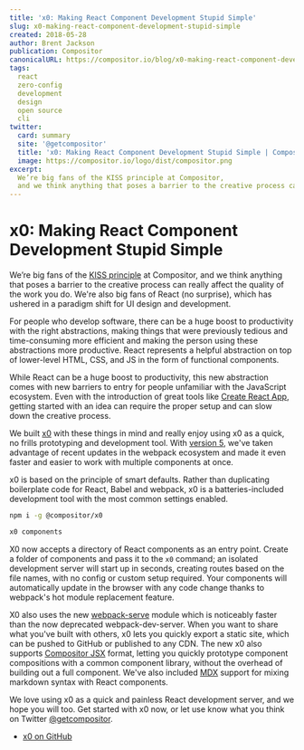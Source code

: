 ```yaml
---
title: 'x0: Making React Component Development Stupid Simple'
slug: x0-making-react-component-development-stupid-simple
created: 2018-05-28
author: Brent Jackson
publication: Compositor
canonicalURL: https://compositor.io/blog/x0-making-react-component-development-stupid-simple/
tags:
  react
  zero-config
  development
  design
  open source
  cli
twitter:
  card: summary
  site: '@getcompositor'
  title: 'x0: Making React Component Development Stupid Simple | Compositor Blog'
  image: https://compositor.io/logo/dist/compositor.png
excerpt:
  We’re big fans of the KISS principle at Compositor,
  and we think anything that poses a barrier to the creative process can really affect the quality of the work you do.
---
```



# x0: Making React Component Development Stupid Simple

We’re big fans of the [KISS principle][kiss] at Compositor,
and we think anything that poses a barrier to the creative process can really affect the quality of the work you do.
We're also big fans of React (no surprise), which has ushered in a paradigm shift for UI design and development.

For people who develop software, there can be a huge boost to productivity with the right abstractions, making things that were previously tedious and
time-consuming more efficient and making the person using these abstractions more productive.
React represents a helpful abstraction on top of lower-level HTML, CSS, and JS in the form of functional components.

While React can be a huge boost to productivity,
this new abstraction comes with new barriers
to entry for people unfamiliar with the JavaScript ecosystem.
Even with the introduction of great tools like [Create React App][cra],
getting started with an idea can require the proper setup and can slow down the creative process.

We built [x0][x0] with these things in mind and really enjoy using x0 as a quick, no frills prototyping and development tool.
With [version 5][v5], we've taken advantage of recent updates in the webpack ecosystem and made it even faster and easier to work with multiple components at once.

x0 is based on the principle of smart defaults.
Rather than duplicating boilerplate code for React, Babel and webpack,
x0 is a batteries-included development tool with the most common settings enabled.

```sh
npm i -g @compositor/x0
```

```sh
x0 components
```

X0 now accepts a directory of React components as an entry point.
Create a folder of components and pass it to the `x0` command;
an isolated development server will start up in seconds,
creating routes based on the file names, with no config or custom setup required.
Your components will automatically update in the browser with any code change thanks to webpack's hot module replacement feature.

X0 also uses the new [webpack-serve][webpack-serve] module which is noticeably faster than the now deprecated webpack-dev-server.
When you want to share what you've built with others, x0 lets you quickly export a static site, which can be pushed to GitHub or published to any CDN.
The new x0 also supports [Compositor JSX][jsx] format, letting you quickly prototype component compositions with a common component library, without the overhead of building out a full component. We've also included [MDX][mdx] support for mixing markdown syntax with React components.

We love using x0 as a quick and painless React development server, and we hope you will too.
Get started with x0 now, or let use know what you think on Twitter [@getcompositor][twitter].

- [x0 on GitHub][x0gh]


[x0]: https://compositor.io/x0
[x0gh]: https://github.com/c8r/x0
[twitter]: https://twitter.com/getcompositor
[cra]: https://github.com/facebook/create-react-app
[webpack-serve]: https://github.com/webpack-contrib/webpack-serve
[kiss]: https://en.wikipedia.org/wiki/KISS_principle
[v5]: https://github.com/c8r/x0/releases/tag/v5.0.0
[jsx]: https://github.com/c8r/jsx-loader
[mdx]: https://github.com/mdx-js/mdx
